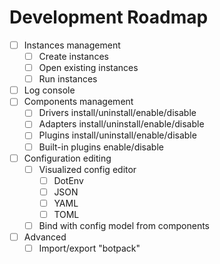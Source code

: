 # Development Roadmap

* [ ] Instances management
  * [ ] Create instances
  * [ ] Open existing instances
  * [ ] Run instances
* [ ] Log console
* [ ] Components management
  * [ ] Drivers install/uninstall/enable/disable
  * [ ] Adapters install/uninstall/enable/disable
  * [ ] Plugins install/uninstall/enable/disable
  * [ ] Built-in plugins enable/disable
* [ ] Configuration editing
  * [ ] Visualized config editor
    * [ ] DotEnv
    * [ ] JSON
    * [ ] YAML
    * [ ] TOML
  * [ ] Bind with config model from components
* [ ] Advanced
  * [ ] Import/export "botpack"
